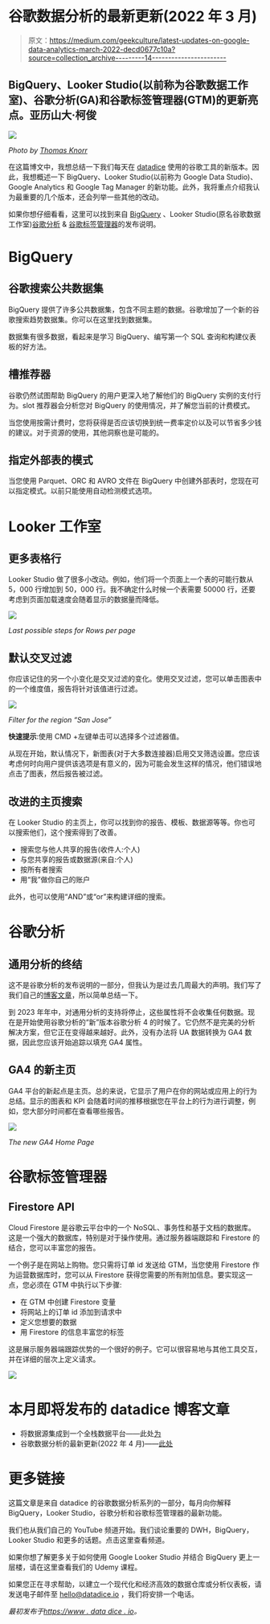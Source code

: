 # 谷歌数据分析的最新更新(2022 年 3 月)

> 原文：<https://medium.com/geekculture/latest-updates-on-google-data-analytics-march-2022-decd0677c10a?source=collection_archive---------14----------------------->

## BigQuery、Looker Studio(以前称为谷歌数据工作室)、谷歌分析(GA)和谷歌标签管理器(GTM)的更新亮点。亚历山大·柯俊

![](img/478a1a8fc7ac6abfd4349bcc1acbe381.png)

*Photo by* [*Thomas Knorr*](https://www.linkedin.com/in/thomas-knorr-datadice/)

在这篇博文中，我想总结一下我们每天在 [datadice](https://www.datadice.io/) 使用的谷歌工具的新版本。因此，我想概述一下 BigQuery、Looker Studio(以前称为 Google Data Studio)、Google Analytics 和 Google Tag Manager 的新功能。此外，我将重点介绍我认为最重要的几个版本，还会列举一些其他的改动。

如果你想仔细看看，这里可以找到来自
[BigQuery](https://cloud.google.com/bigquery/docs/release-notes) 、Looker Studio(原名谷歌数据工作室)[谷歌分析](https://support.google.com/analytics/answer/9164320?hl=en) & [谷歌标签管理器](https://support.google.com/tagmanager/answer/4620708?hl=en)的发布说明。

# BigQuery

## 谷歌搜索公共数据集

BigQuery 提供了许多公共数据集，包含不同主题的数据。谷歌增加了一个新的谷歌搜索趋势数据集。你可以在这里找到数据集。

数据集有很多数据，看起来是学习 BigQuery、编写第一个 SQL 查询和构建仪表板的好方法。

## 槽推荐器

谷歌仍然试图帮助 BigQuery 的用户更深入地了解他们的 BigQuery 实例的支付行为。slot 推荐器会分析您对 BigQuery 的使用情况，并了解您当前的计费模式。

当您使用按需计费时，您将获得是否应该切换到统一费率定价以及可以节省多少钱的建议。对于资源的使用，其他洞察也是可能的。

## 指定外部表的模式

当您使用 Parquet、ORC 和 AVRO 文件在 BigQuery 中创建外部表时，您现在可以指定模式。以前只能使用自动检测模式选项。

# Looker 工作室

## 更多表格行

Looker Studio 做了很多小改动。例如，他们将一个页面上一个表的可能行数从 5，000 行增加到 50，000 行。我不确定什么时候一个表需要 50000 行，还要考虑到页面加载速度会随着显示的数据量而降低。

![](img/e98c311a1a71f6f522d4bce8ff27326a.png)

*Last possible steps for Rows per page*

## 默认交叉过滤

你应该记住的另一个小变化是交叉过滤的变化。使用交叉过滤，您可以单击图表中的一个维度值，报告将针对该值进行过滤。

![](img/ff65c342020d83f07c3c4b61e9418bfe.png)

*Filter for the region “San Jose”*

**快速提示**:使用 CMD +左键单击可以选择多个过滤器值。

从现在开始，默认情况下，新图表(对于大多数连接器)启用交叉筛选设置。您应该考虑何时向用户提供该选项是有意义的，因为可能会发生这样的情况，他们错误地点击了图表，然后报告被过滤。

## 改进的主页搜索

在 Looker Studio 的主页上，你可以找到你的报告、模板、数据源等等。你也可以搜索他们，这个搜索得到了改善。

*   搜索您与他人共享的报告(收件人:个人)
*   与您共享的报告或数据源(来自:个人)
*   按所有者搜索
*   用“我”做你自己的账户

此外，也可以使用“AND”或“or”来构建详细的搜索。

# 谷歌分析

## 通用分析的终结

这不是谷歌分析的发布说明的一部分，但我认为是过去几周最大的声明。我们写了我们自己的[博客文章](https://datadice.medium.com/the-end-of-googles-universal-analytics-has-a-date-9c636c0836f4)，所以简单总结一下。

到 2023 年年中，对通用分析的支持将停止，这些属性将不会收集任何数据。现在是开始使用谷歌分析的“新”版本谷歌分析 4 的时候了。它仍然不是完美的分析解决方案，但它正在变得越来越好。此外，没有办法将 UA 数据转换为 GA4 数据，因此您应该开始追踪以填充 GA4 属性。

## GA4 的新主页

GA4 平台的新起点是主页。总的来说，它显示了用户在你的网站或应用上的行为总结。显示的图表和 KPI 会随着时间的推移根据您在平台上的行为进行调整，例如，您大部分时间都在查看哪些报告。

![](img/fc179eea359895b861f3f5e02bf4df72.png)

*The new GA4 Home Page*

# 谷歌标签管理器

## Firestore API

Cloud Firestore 是谷歌云平台中的一个 NoSQL、事务性和基于文档的数据库。这是一个强大的数据库，特别是对于操作使用。通过服务器端跟踪和 Firestore 的结合，您可以丰富您的报告。

一个例子是在网站上购物。您只需将订单 id 发送给 GTM，当您使用 Firestore 作为运营数据库时，您可以从 Firestore 获得您需要的所有附加信息。要实现这一点，您必须在 GTM 中执行以下步骤:

*   在 GTM 中创建 Firestore 变量
*   将网站上的订单 id 添加到请求中
*   定义您想要的数据
*   用 Firestore 的信息丰富您的标签

这是展示服务器端跟踪优势的一个很好的例子。它可以很容易地与其他工具交互，并在详细的层次上定义请求。

![](img/727870bab27b92597b24ce4ac8a204fa.png)

# 本月即将发布的 datadice 博客文章

*   将数据源集成到一个全栈数据平台——此处[为](https://datadice.medium.com/integrating-data-sources-into-a-full-stack-data-platform-c595b942494e)
*   谷歌数据分析的最新更新(2022 年 4 月)——[此处](/geekculture/latest-updates-on-google-data-analytics-april-2022-7fae1654e94a?source=your_stories_page-------------------------------------)

# 更多链接

这篇文章是来自 datadice 的谷歌数据分析系列的一部分，每月向你解释 BigQuery，Looker Studio，谷歌分析和谷歌标签管理器的最新功能。

我们也从我们自己的 YouTube 频道开始。我们谈论重要的 DWH，BigQuery，Looker Studio 和更多的话题。点击这里查看频道。

如果你想了解更多关于如何使用 Google Looker Studio 并结合 BigQuery 更上一层楼，请在这里查看我们的 Udemy 课程。

如果您正在寻求帮助，以建立一个现代化和经济高效的数据仓库或分析仪表板，请发送电子邮件至 [hello@datadice.io](mailto:hello@datadice.io) ，我们将安排一个电话。

*最初发布于*[*https://www . data dice . io*](https://www.datadice.io/google-features-march-2022)*。*